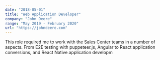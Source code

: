 ```yaml
---
date: "2018-05-01"
title: "Web Application Developer"
company: "John Deere"
range: "May 2019 - February 2020"
url: "https://johndeere.com"
---
```


This role required me to work with the Sales Center teams in a number of aspects.  From E2E testing with puppeteer.js, Angular to React application conversions, and React Native application developm
